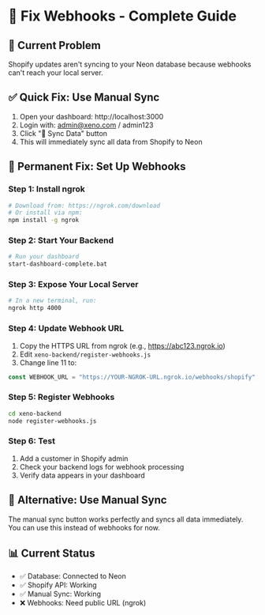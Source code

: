 # 🔧 Fix Webhooks - Complete Guide

## 🚨 Current Problem
Shopify updates aren't syncing to your Neon database because webhooks can't reach your local server.

## ✅ Quick Fix: Use Manual Sync
1. Open your dashboard: http://localhost:3000
2. Login with: admin@xeno.com / admin123
3. Click "🔄 Sync Data" button
4. This will immediately sync all data from Shopify to Neon

## 🔧 Permanent Fix: Set Up Webhooks

### Step 1: Install ngrok
```bash
# Download from: https://ngrok.com/download
# Or install via npm:
npm install -g ngrok
```

### Step 2: Start Your Backend
```bash
# Run your dashboard
start-dashboard-complete.bat
```

### Step 3: Expose Your Local Server
```bash
# In a new terminal, run:
ngrok http 4000
```

### Step 4: Update Webhook URL
1. Copy the HTTPS URL from ngrok (e.g., https://abc123.ngrok.io)
2. Edit `xeno-backend/register-webhooks.js`
3. Change line 11 to:
```javascript
const WEBHOOK_URL = "https://YOUR-NGROK-URL.ngrok.io/webhooks/shopify";
```

### Step 5: Register Webhooks
```bash
cd xeno-backend
node register-webhooks.js
```

### Step 6: Test
1. Add a customer in Shopify admin
2. Check your backend logs for webhook processing
3. Verify data appears in your dashboard

## 🎯 Alternative: Use Manual Sync
The manual sync button works perfectly and syncs all data immediately. You can use this instead of webhooks for now.

## 📊 Current Status
- ✅ Database: Connected to Neon
- ✅ Shopify API: Working
- ✅ Manual Sync: Working
- ❌ Webhooks: Need public URL (ngrok)
